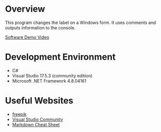 # Overview

This program changes the label on a Windows form. It uses comments and outputs information to the console.

[Software Demo Video](https://blackadder-git.github.io/byui/cse310/helloworld.html)

# Development Environment

* C#
* Visual Studio 17.5.3 (community edition)
* Microsoft .NET Framework 4.8.04161

# Useful Websites

* [freepik](https://www.freepik.com/)
* [Visual Studio Community](https://visualstudio.microsoft.com/vs/community/)
* [Markdown Cheat Sheet](https://www.markdownguide.org/cheat-sheet/)